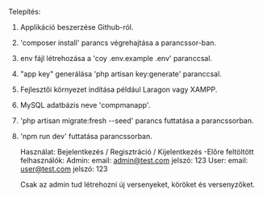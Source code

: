Telepítés:
1. Applikáció beszerzése Github-ról.
2. 'composer install' parancs végrehajtása a parancssor-ban.
3. env fájl létrehozása a 'coy .env.example .env' paranccsal.
4. "app key" generálása 'php artisan key:generate' paranccsal.
5. Fejlesztői környezet indítása például Laragon vagy XAMPP.
6. MySQL adatbázis neve 'compmanapp'.
7. 'php artisan migrate:fresh --seed' parancs futtatása a parancssorban.
8. 'npm run dev' futtatása parancssorban.

   Használat:
  Bejelentkezés / Regisztráció / Kijelentkezés
	-Előre feltöltött felhasználók:
		Admin:
					email: admin@test.com
					jelszó: 123
		User:
					email: user@test.com
					jelszó: 123

   Csak az admin tud létrehozni új versenyeket, köröket és versenyzőket.

   
